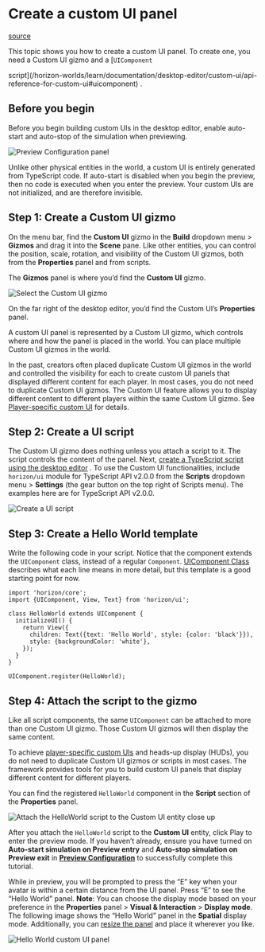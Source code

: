 # Create a custom UI panel

[source](https://developers.meta.com/horizon-worlds/learn/documentation/desktop-editor/custom-ui/creating-a-custom-ui-panel)

This topic shows you how to create a custom UI panel. To create one, you need a Custom UI gizmo and a [`UIComponent`

 script](/horizon-worlds/learn/documentation/desktop-editor/custom-ui/api-reference-for-custom-ui#uicomponent) .

## Before you begin

Before you begin building custom UIs in the desktop editor, enable auto-start and auto-stop of the simulation when previewing.

![Preview Configuration panel](https://scontent.flba1-1.fna.fbcdn.net/v/t39.2365-6/481946976_667154419155846_1581585323779466962_n.png?_nc_cat=100&ccb=1-7&_nc_sid=e280be&_nc_ohc=os9S5FbQl14Q7kNvwE9XV_7&_nc_oc=Adn3wkinW768sSfxP8wUKVud0g1o6gug0S4d2ROnxQzH3-aWtQ3i7MKuuOHR_BBKrbg&_nc_zt=14&_nc_ht=scontent.flba1-1.fna&_nc_gid=Hbe8teVrgkRKBR2f4S4bIg&oh=00_AfTCcsBOZuLMv1c38iApwNIUwS8tvvYTlFkUsuZJLTCuOQ&oe=689B9864)

Unlike other physical entities in the world, a custom UI is entirely generated from TypeScript code. If auto-start is disabled when you begin the preview, then no code is executed when you enter the preview. Your custom UIs are not initialized, and are therefore invisible.

## Step 1: Create a Custom UI gizmo

On the menu bar, find the **Custom UI** gizmo in the **Build** dropdown menu > **Gizmos** and drag it into the **Scene** pane. Like other entities, you can control the position, scale, rotation, and visibility of the Custom UI gizmos, both from the **Properties** panel and from scripts.

The **Gizmos** panel is where you’d find the **Custom UI** gizmo.

![Select the Custom UI gizmo](https://scontent.flba1-1.fna.fbcdn.net/v/t39.2365-6/480602105_661373913067230_2289491615613106605_n.png?_nc_cat=111&ccb=1-7&_nc_sid=e280be&_nc_ohc=7RzrdAP_0E0Q7kNvwEOdsYX&_nc_oc=AdlZtFSdOfPMMPG0DhTy3887MlzKQgUrd63pCnta3w82Q-ClzV6Lf9sYwZJSPhwiJyU&_nc_zt=14&_nc_ht=scontent.flba1-1.fna&_nc_gid=Hbe8teVrgkRKBR2f4S4bIg&oh=00_AfSkQCZt_Hgjdz6HIoDQBb3c4g_urRvT9bJcGDUf5wwJsw&oe=689B8CB1)

On the far right of the desktop editor, you’d find the Custom UI’s **Properties** panel.

A custom UI panel is represented by a Custom UI gizmo, which controls where and how the panel is placed in the world. You can place multiple Custom UI gizmos in the world.

In the past, creators often placed duplicate Custom UI gizmos in the world and controlled the visibility for each to create custom UI panels that displayed different content for each player. In most cases, you do not need to duplicate Custom UI gizmos. The Custom UI feature allows you to display different content to different players within the same Custom UI gizmo. See [Player-specific custom UI](/horizon-worlds/learn/documentation/desktop-editor/custom-ui/playerspecific-custom-ui/) for details.

## Step 2: Create a UI script

The Custom UI gizmo does nothing unless you attach a script to it. The script controls the content of the panel. Next, [create a TypeScript script using the desktop editor](/horizon-worlds/learn/documentation/typescript/getting-started/adding-an-ide-to-desktop-editor/#create-a-new-meta-horizon-worlds-script-in-the-desktop-editor) . To use the Custom UI functionalities, include `horizon/ui` module for TypeScript API v2.0.0 from the **Scripts** dropdown menu > **Settings** (the gear button on the top right of Scripts menu). The examples here are for TypeScript API v2.0.0.

![Create a UI script](https://scontent.flba1-1.fna.fbcdn.net/v/t39.2365-6/480522573_661373903067231_3023285926290038565_n.png?_nc_cat=101&ccb=1-7&_nc_sid=e280be&_nc_ohc=UVbTaUO33tkQ7kNvwHgI4j3&_nc_oc=AdlHAay8quRvxGYzKjp3eL0u88E_liJS3GoPw9PzeCQtPRn4HrBCixvL0DRlxdUCx3g&_nc_zt=14&_nc_ht=scontent.flba1-1.fna&_nc_gid=Hbe8teVrgkRKBR2f4S4bIg&oh=00_AfR2I_YqQbB3wdytPcMWdvITF3JFsyqNZQxNlKDJPKP5gg&oe=689B8EDA)

## Step 3: Create a Hello World template

Write the following code in your script. Notice that the component extends the `UIComponent` class, instead of a regular `Component`. [UIComponent Class](/horizon-worlds/learn/documentation/desktop-editor/custom-ui/uicomponent-class) describes what each line means in more detail, but this template is a good starting point for now.

```
import 'horizon/core';
import {UIComponent, View, Text} from 'horizon/ui';

class HelloWorld extends UIComponent {
  initializeUI() {
    return View({
      children: Text({text: 'Hello World', style: {color: 'black'}}),
      style: {backgroundColor: 'white'},
    });
  }
}

UIComponent.register(HelloWorld);
```

## Step 4: Attach the script to the gizmo

Like all script components, the same `UIComponent` can be attached to more than one Custom UI gizmo. Those Custom UI gizmos will then display the same content.

To achieve [player-specific custom UIs](/horizon-worlds/learn/documentation/desktop-editor/custom-ui/playerspecific-custom-ui/) and heads-up display (HUDs), you do not need to duplicate Custom UI gizmos or scripts in most cases. The framework provides tools for you to build custom UI panels that display different content for different players.

You can find the registered `HelloWorld` component in the **Script** section of the **Properties** panel.

![Attach the HelloWorld script to the Custom UI entity close up](https://scontent.flba1-1.fna.fbcdn.net/v/t39.2365-6/480666001_661373906400564_4241762125279907481_n.png?_nc_cat=104&ccb=1-7&_nc_sid=e280be&_nc_ohc=z3kDp7wkzUcQ7kNvwGlu4Dr&_nc_oc=AdkwbK4dwPyfKuRf4Vmlf7nyl5_y8FCdjzM48f4D4EYEwJ5x668vNUzKIUOwBJs8IcA&_nc_zt=14&_nc_ht=scontent.flba1-1.fna&_nc_gid=Hbe8teVrgkRKBR2f4S4bIg&oh=00_AfQAfKasYh-lT_9ClKi0l1V1JDwdRwgCYhpPBhkE6CEzCg&oe=689BAB25)

After you attach the `HelloWorld` script to the **Custom UI** entity, click Play to enter the preview mode. If you haven’t already, ensure you have turned on **Auto-start simulation on Preview entry** and **Auto-stop simulation on Preview exit** in [**Preview Configuration**](/horizon-worlds/learn/documentation/desktop-editor/getting-started/preview-mode#preview-configuration) to successfully complete this tutorial.

While in preview, you will be prompted to press the “E” key when your avatar is within a certain distance from the UI panel. Press “E” to see the “Hello World” panel. **Note**: You can choose the display mode based on your preference in the **Properties** panel > **Visual & Interaction** \> **Display mode**. The following image shows the “Hello World” panel in the **Spatial** display mode. Additionally, you can [resize the panel](/horizon-worlds/learn/documentation/desktop-editor/custom-ui/uicomponent-class#properties-panelheight-and-panelwidth) and place it wherever you like.

![Hello World custom UI panel](https://scontent.flba1-1.fna.fbcdn.net/v/t39.2365-6/481075889_661373909733897_3770997712728765389_n.png?_nc_cat=106&ccb=1-7&_nc_sid=e280be&_nc_ohc=VjkabP2kmlkQ7kNvwF1EEOm&_nc_oc=Adkx64QuAI1wnHL9Lnx0yBqv7iK5ImLR_yLXlubh0IibtDiyMVbozefM0PEmbp30278&_nc_zt=14&_nc_ht=scontent.flba1-1.fna&_nc_gid=Hbe8teVrgkRKBR2f4S4bIg&oh=00_AfRgRchqhhw-oLTlyqcshtSWPkWZ9Exmzmo9B3_3ZmZNYQ&oe=689B8927)

 

 

 

 

 

 

 

 

 

 

 

 

 

 

 

 

 

 

 

 

 

 

 

 

 

 

 

 

 

 

 

 

 

 

 

 

 

 

 

 

 

 

 

 

 

 

 

 

 
